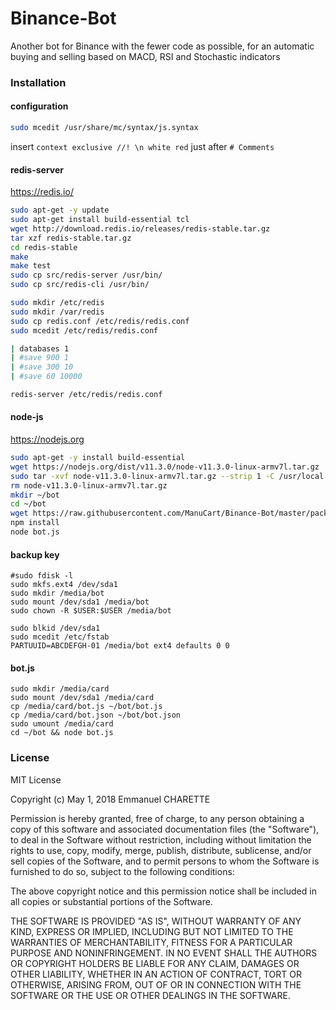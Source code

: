 # Binance-Bot
Another bot for Binance with the fewer code as possible, for an automatic buying and selling based on MACD, RSI and Stochastic indicators

### Installation

#### configuration
```bash
sudo mcedit /usr/share/mc/syntax/js.syntax
```
insert ````context exclusive //! \n white red```` just after ````# Comments````

#### redis-server
https://redis.io/
```bash
sudo apt-get -y update
sudo apt-get install build-essential tcl
wget http://download.redis.io/releases/redis-stable.tar.gz
tar xzf redis-stable.tar.gz
cd redis-stable
make
make test
sudo cp src/redis-server /usr/bin/
sudo cp src/redis-cli /usr/bin/

sudo mkdir /etc/redis
sudo mkdir /var/redis
sudo cp redis.conf /etc/redis/redis.conf
sudo mcedit /etc/redis/redis.conf

| databases 1
| #save 900 1
| #save 300 10
| #save 60 10000

redis-server /etc/redis/redis.conf
```
#### node-js
https://nodejs.org
```bash
sudo apt-get -y install build-essential
wget https://nodejs.org/dist/v11.3.0/node-v11.3.0-linux-armv7l.tar.gz
sudo tar -xvf node-v11.3.0-linux-armv7l.tar.gz --strip 1 -C /usr/local
rm node-v11.3.0-linux-armv7l.tar.gz
mkdir ~/bot
cd ~/bot
wget https://raw.githubusercontent.com/ManuCart/Binance-Bot/master/package.json
npm install
node bot.js
```

#### backup key
````
#sudo fdisk -l
sudo mkfs.ext4 /dev/sda1
sudo mkdir /media/bot
sudo mount /dev/sda1 /media/bot
sudo chown -R $USER:$USER /media/bot

sudo blkid /dev/sda1
sudo mcedit /etc/fstab
PARTUUID=ABCDEFGH-01 /media/bot ext4 defaults 0 0 
````

#### bot.js
````
sudo mkdir /media/card
sudo mount /dev/sda1 /media/card
cp /media/card/bot.js ~/bot/bot.js
cp /media/card/bot.json ~/bot/bot.json
sudo umount /media/card
cd ~/bot && node bot.js
````

### License

MIT License

Copyright (c) May 1, 2018 Emmanuel CHARETTE

Permission is hereby granted, free of charge, to any person obtaining a copy
of this software and associated documentation files (the "Software"), to deal
in the Software without restriction, including without limitation the rights
to use, copy, modify, merge, publish, distribute, sublicense, and/or sell
copies of the Software, and to permit persons to whom the Software is
furnished to do so, subject to the following conditions:

The above copyright notice and this permission notice shall be included in all
copies or substantial portions of the Software.

THE SOFTWARE IS PROVIDED "AS IS", WITHOUT WARRANTY OF ANY KIND, EXPRESS OR
IMPLIED, INCLUDING BUT NOT LIMITED TO THE WARRANTIES OF MERCHANTABILITY,
FITNESS FOR A PARTICULAR PURPOSE AND NONINFRINGEMENT. IN NO EVENT SHALL THE
AUTHORS OR COPYRIGHT HOLDERS BE LIABLE FOR ANY CLAIM, DAMAGES OR OTHER
LIABILITY, WHETHER IN AN ACTION OF CONTRACT, TORT OR OTHERWISE, ARISING FROM,
OUT OF OR IN CONNECTION WITH THE SOFTWARE OR THE USE OR OTHER DEALINGS IN THE
SOFTWARE.
